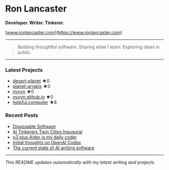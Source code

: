 # Ron Lancaster

**Developer. Writer. Tinkerer.**

[www.ronlancaster.com](https://www.ronlancaster.com)

---

> Building thoughtful software. Sharing what I learn. Exploring ideas in public.

---

### Latest Projects
<!-- RECENT_REPOS_START -->
- [desert-planet](https://github.com/nyvyn/desert-planet) ★0
- [planet-arrakis](https://github.com/nyvyn/planet-arrakis) ★0
- [nyvyn](https://github.com/nyvyn/nyvyn) ★0
- [nyvyn.github.io](https://github.com/nyvyn/nyvyn.github.io) ★0
- [helpful.computer](https://github.com/nyvyn/helpful.computer) ★8
<!-- RECENT_REPOS_END -->

### Recent Posts
<!-- RECENT_POSTS_START -->
- [Disposable Software](https://www.ronlancaster.com/posts/disposable-software)
- [AI Tinkerers Twin Cities Inaugural](https://www.ronlancaster.com/posts/ai-tinkerers-twin-cities-inaugural)
- [o3 plus Aider is my daily coder](https://www.ronlancaster.com/posts/o3-plus-aider-is-my-daily-coder)
- [Initial thoughts on OpenAI Codex](https://www.ronlancaster.com/posts/openai-codex)
- [The current state of AI writing software](https://www.ronlancaster.com/posts/the-current-state-of-ai-writing-software)
<!-- RECENT_POSTS_END -->

---

_This README updates automatically with my latest writing and projects._
